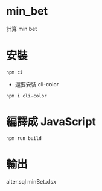 # min_bet
計算 min bet

# 安裝
```bash=
npm ci
```
- 還要安裝 cli-color
```bash=
npm i cli-color
```

# 編譯成 JavaScript
```bash=
npm run build
```

# 輸出
alter.sql
minBet.xlsx
